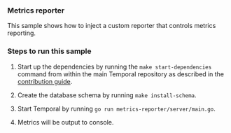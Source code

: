### Metrics reporter

This sample shows how to inject a custom reporter that
controls metrics reporting.  

### Steps to run this sample
1. Start up the dependencies by running the `make start-dependencies` command from within the main Temporal repository
as described in the 
[contribution guide](https://github.com/temporalio/temporal/blob/master/CONTRIBUTING.md#runing-server-locally).

2. Create the database schema by running `make install-schema`.

3. Start Temporal by running `go run metrics-reporter/server/main.go`.

4. Metrics will be output to console.
